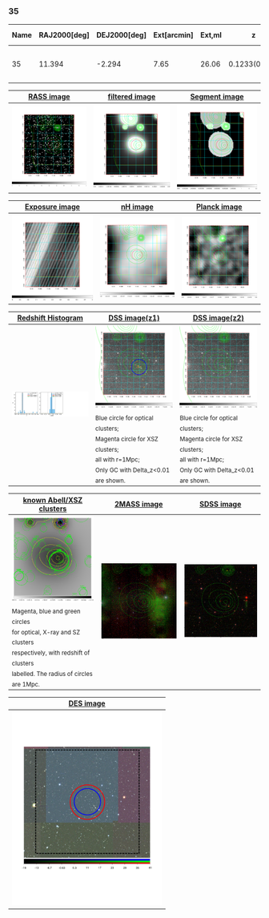 <div STYLE="page-break-after: always;"></div>

### 35

|Name|RAJ2000[deg]|DEJ2000[deg] |Ext[arcmin]| Ext,ml | z | z_src| C|GC(XSZ,Delta_z<0.01)| GC(OPT,Delta_z<0.01)|GC| R_sig[arcmin] | R500[arcmin] | R500[Mpc]| CRsig[c/s] | CR500[c/s] |L500[1E44 erg/s]|F500[1E-12 erg/s/cm^2]| M500[1E14 Msun]|Tx[keV]|Cnt_sig|Beta|Rc[arcmin]|Comment|Alias|
|---|---|---|---|---|---|------|---|--------|---------|----------|---|---|---|---|---|---|---|---|---|---|---|---|---|---|
|35| 11.394| -2.294| 7.65| 26.06| 0.1233(0.005)| z1,| G| -| -| A, C, N, W| 24.206| 5.762| 0.766| 0.072(0.064)| 0.064(0.057)| 0.472(0.338)| 1.189(0.851)| 1.44(0.52)| 2.78(0.63)| 53.8| 0.898(-0.124+0.075)| 7.736(-1.607+1.438)| -| t383|

|[RASS image](../image/35/35_img.pdf)|[filtered image](../image/35/35_fil.pdf)|[Segment image](../image/35/35_seg.pdf)|
|-------------------|--------------------|-------------------|
| <img src="../image/35/35_img.png" width="300">  | <img src="../image/35/35_fil.png" width="300">   | <img src="../image/35/35_seg.png" width="300">  |

|[Exposure image](../image/35/35_mex.pdf)| [nH image](../image/35/35_nh.pdf)| [Planck image](../image/35/35_p.pdf)|
|-------------------|--------------------|-------------------|
|<img src="../image/35/35_mex.png" width="300">   | <img src="../image/35/35_nh.png" width="300">    | <img src="../image/35/35_p.png" width="300"> |

|[Redshift Histogram](../image/35/35_zg.pdf) | [DSS image(z1)](../image/35/35_dss_z1.pdf)      |  [DSS image(z2)](../image/35/35_dss_z2.pdf)    |
|-------------------|--------------------|-------------------|
|<img src="../image/35/35_zg.png" width="300"> |<img src="../image/35/35_dss_z1.png" width="300"> <sub><br>Blue circle for optical clusters; <br>Magenta circle for XSZ clusters; <br>all with r=1Mpc; <br>Only GC with Delta_z<0.01 are shown. </sub>| <img src="../image/35/35_dss_z2.png" width="300"><sub><br>Blue circle for optical clusters; <br>Magenta circle for XSZ clusters; <br>all with r=1Mpc; <br>Only GC with Delta_z<0.01 are shown. </sub> |

|[known Abell/XSZ clusters](../image/35/35_gc.pdf) | [2MASS image](../image/35/35_2mass.pdf)      |[SDSS image](../image/35/35_sdss.pdf)   |
|-------------------|-------------------|-------------------|
|<img src=../image/35/35_gc.png width="300"> <br><sub>Magenta, blue and green circles <br>for optical, X-ray and SZ clusters <br>respectively, with redshift of clusters <br>labelled. The radius of circles <br>are 1Mpc.</sub>|<img src="../image/35/35_2mass.png" width="300">  | <img src="../image/35/35_sdss.png" width="300">  |

|[DES image](../image/35/35_des.pdf)   |
|-------------------|
| <img src="../image/35/35_des.pdf" width="300">  |
